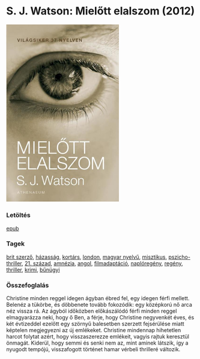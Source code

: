 # <a name="id_994">S. J. Watson: Mielőtt elalszom (2012)</a>
<img src="https://github.com/BercziSandor/calibre_lib/raw/main/libs/main/S.%20J.%20Watson/Mielott%20elalszom%20%28994%29/cover.jpg" alt="cover" width="300"/>

### Letöltés
[epub](https://github.com/BercziSandor/calibre_lib/raw/main/libs/main/S.%20J.%20Watson/Mielott%20elalszom%20%28994%29/Mielott%20elalszom%20-%20S.%20J.%20Watson.epub)

### Tagek
[brit szerző](https://github.com/berczisandor/calibre_lib/libs/main/_tags/brit%20szerz%c5%91.md), [házasság](https://github.com/berczisandor/calibre_lib/libs/main/_tags/h%c3%a1zass%c3%a1g.md), [kortárs](https://github.com/berczisandor/calibre_lib/libs/main/_tags/kort%c3%a1rs.md), [london](https://github.com/berczisandor/calibre_lib/libs/main/_tags/london.md), [magyar nyelvű](https://github.com/berczisandor/calibre_lib/libs/main/_tags/magyar%20nyelv%c5%b1.md), [misztikus](https://github.com/berczisandor/calibre_lib/libs/main/_tags/misztikus.md), [pszicho-thriller](https://github.com/berczisandor/calibre_lib/libs/main/_tags/pszicho-thriller.md), [21. század](https://github.com/berczisandor/calibre_lib/libs/main/_tags/21.%20sz%c3%a1zad.md), [amnézia](https://github.com/berczisandor/calibre_lib/libs/main/_tags/amn%c3%a9zia.md), [angol](https://github.com/berczisandor/calibre_lib/libs/main/_tags/angol.md), [filmadaptáció](https://github.com/berczisandor/calibre_lib/libs/main/_tags/filmadapt%c3%a1ci%c3%b3.md), [naplóregény](https://github.com/berczisandor/calibre_lib/libs/main/_tags/napl%c3%b3reg%c3%a9ny.md), [regény](https://github.com/berczisandor/calibre_lib/libs/main/_tags/reg%c3%a9ny.md), [thriller](https://github.com/berczisandor/calibre_lib/libs/main/_tags/thriller.md), [krimi](https://github.com/berczisandor/calibre_lib/libs/main/_tags/krimi.md), [bűnügyi](https://github.com/berczisandor/calibre_lib/libs/main/_tags/b%c5%b1n%c3%bcgyi.md)

### Összefoglalás
<div>
<p>Christine minden reggel idegen ágyban ébred fel, egy idegen férfi mellett. Belenéz a tükörbe, és döbbenete tovább fokozódik: egy középkorú nő arca néz vissza rá. Az ágyból időközben előkászálódó férfi minden reggel elmagyarázza neki, hogy ő Ben, a férje, hogy Christine negyvenkét éves, és két évtizeddel ezelőtt egy szörnyű balesetben szerzett fejsérülése miatt képtelen megjegyezni az új emlékeket. Christine mindennap hihetetlen harcot folytat azért, hogy visszaszerezze emlékeit, vagyis rajtuk keresztül önmagát. Kiderül, hogy semmi és senki nem az, mint aminek látszik, így a nyugodt tempójú, visszafogott történet hamar vérbeli thrilleré változik.</p></div>


